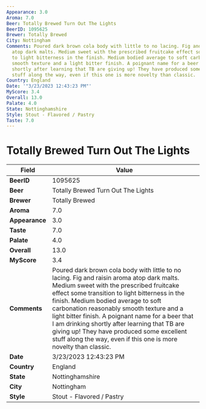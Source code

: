 ```yaml
---
Appearance: 3.0
Aroma: 7.0
Beer: Totally Brewed Turn Out The Lights
BeerID: 1095625
Brewer: Totally Brewed
City: Nottingham
Comments: Poured dark brown cola body with little to no lacing. Fig and raisin aroma
  atop dark malts. Medium sweet with the prescribed fruitcake effect some transition
  to light bitterness in the finish. Medium bodied average to soft carbonation reasonably
  smooth texture and a light bitter finish. A poignant name for a beer that I am drinking
  shortly after learning that TB are giving up! They have produced some excellent
  stuff along the way, even if this one is more novelty than classic.
Country: England
Date: '"3/23/2023 12:43:23 PM"'
MyScore: 3.4
Overall: 13.0
Palate: 4.0
State: Nottinghamshire
Style: Stout - Flavored / Pastry
Taste: 7.0
---
```


# Totally Brewed Turn Out The Lights

| Field         | Value |
|---------------|-------|
| **BeerID** | 1095625 |
| **Beer** | Totally Brewed Turn Out The Lights |
| **Brewer** | Totally Brewed |
| **Aroma** | 7.0 |
| **Appearance** | 3.0 |
| **Taste** | 7.0 |
| **Palate** | 4.0 |
| **Overall** | 13.0 |
| **MyScore** | 3.4 |
| **Comments** | Poured dark brown cola body with little to no lacing. Fig and raisin aroma atop dark malts. Medium sweet with the prescribed fruitcake effect some transition to light bitterness in the finish. Medium bodied average to soft carbonation reasonably smooth texture and a light bitter finish. A poignant name for a beer that I am drinking shortly after learning that TB are giving up! They have produced some excellent stuff along the way, even if this one is more novelty than classic. |
| **Date** | 3/23/2023 12:43:23 PM |
| **Country** | England |
| **State** | Nottinghamshire |
| **City** | Nottingham |
| **Style** | Stout - Flavored / Pastry |
